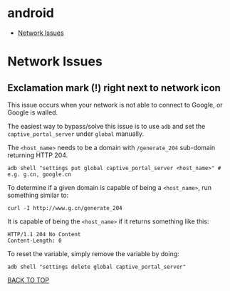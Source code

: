 android
=======

* [Network Issues](#network-issues)

# Network Issues

## Exclamation mark (!) right next to network icon
This issue occurs when your network is not able to connect to Google, or Google is walled.

The easiest way to bypass/solve this issue is to use `adb` and set the `captive_portal_server` under `global` manually.

The `<host_name>` needs to be a domain with `/generate_204` sub-domain returning HTTP 204.
```
adb shell "settings put global captive_portal_server <host_name>" # e.g. g.cn, google.cn
```

To determine if a given domain is capable of being a `<host_name>`, run something similar to:
```
curl -I http://www.g.cn/generate_204
```

It is capable of being the `<host_name>` if it returns something like this:
```
HTTP/1.1 204 No Content
Content-Length: 0
```

To reset the variable, simply remove the variable by doing:
```
adb shell "settings delete global captive_portal_server"
```
[BACK TO TOP](#table-of-contents)
